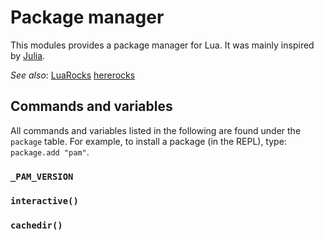 # Package manager

This modules provides a package manager for Lua. It was mainly inspired by
[Julia](https://julialang.org). 

*See also*:
    [LuaRocks](https://luarocks.org/)
    [hererocks](https://github.com/luarocks/hererocks)

## Commands and variables

All commands and variables listed in the following are found under the `package` 
table. For example, to install a package (in the REPL), type: `package.add "pam"`.

### `_PAM_VERSION`

### `interactive()`

### `cachedir()`



